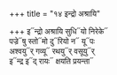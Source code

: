 +++
title = "१४ इन्द्रो अश्रायि"

+++
इ᳓न्द्रो अश्रायि सुधि᳓यो निरेके᳓  
पज्रे᳓षु स्तो᳓मो दु᳓रियो न᳓ यू᳓पः  
अश्वयु᳓र् गव्यू᳓ रथयु᳓र् वसूयु᳓र्  
इ᳓न्द्र इ᳓द् रायः᳓ क्षयति प्रयन्ता᳓